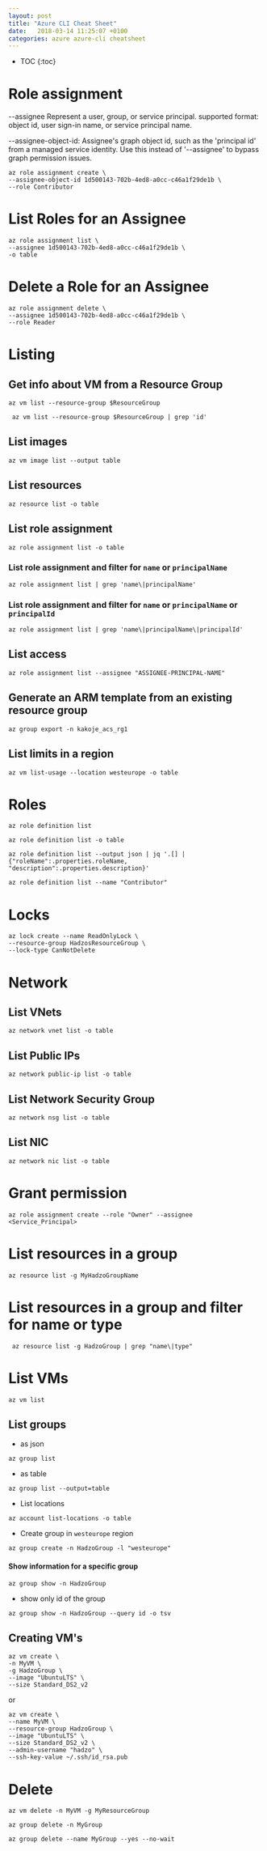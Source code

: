 ```yaml
---
layout: post
title: "Azure CLI Cheat Sheet"
date:   2018-03-14 11:25:07 +0100
categories: azure azure-cli cheatsheet
---
```


* TOC
{:toc}

# Role assignment

--assignee
Represent a user, group, or service principal. supported format: object id, user sign-in name, or service principal name.

--assignee-object-id:
Assignee's graph object id, such as the 'principal id' from a managed service identity. Use this instead of '--assignee' to bypass graph permission issues.

````
az role assignment create \
--assignee-object-id 1d500143-702b-4ed8-a0cc-c46a1f29de1b \
--role Contributor
````

# List Roles for an Assignee

````
az role assignment list \
--assignee 1d500143-702b-4ed8-a0cc-c46a1f29de1b \
-o table
````
# Delete a Role for an Assignee

````
az role assignment delete \
--assignee 1d500143-702b-4ed8-a0cc-c46a1f29de1b \
--role Reader
````

# Listing

## Get info about VM from a Resource Group

````
az vm list --resource-group $ResourceGroup
````

````
 az vm list --resource-group $ResourceGroup | grep 'id'
````

## List images

````
az vm image list --output table
````

## List resources

````
az resource list -o table
````

## List role assignment

````
az role assignment list -o table
````

### List role assignment and filter for `name` or `principalName`

````
az role assignment list | grep 'name\|principalName'
````

### List role assignment and filter for `name` or `principalName` or `principalId`

````
az role assignment list | grep 'name\|principalName\|principalId'
````

## List access

````
az role assignment list --assignee "ASSIGNEE-PRINCIPAL-NAME"
````
## Generate an ARM template from an existing resource group

````
az group export -n kakoje_acs_rg1
````

## List limits in a region

````
az vm list-usage --location westeurope -o table
````

# Roles

````
az role definition list
````

````
az role definition list -o table
````

````
az role definition list --output json | jq '.[] | {"roleName":.properties.roleName, "description":.properties.description}'
````

````
az role definition list --name "Contributor"
````


# Locks

````
az lock create --name ReadOnlyLock \
--resource-group HadzosResourceGroup \
--lock-type CanNotDelete
````

# Network

## List VNets

````
az network vnet list -o table
````

## List Public IPs

````
az network public-ip list -o table
````

## List Network Security Group

````
az network nsg list -o table
````

## List NIC

````
az network nic list -o table
````

# Grant permission

````
az role assignment create --role "Owner" --assignee <Service_Principal>
````

# List resources in a group

````
az resource list -g MyHadzoGroupName
````

# List resources in a group and filter for name or type

````
 az resource list -g HadzoGroup | grep "name\|type"
 ````

# List VMs

````
az vm list
````

## List groups

* as json

````
az group list
````

* as table

````
az group list --output=table
````

* List locations

````
az account list-locations -o table
````

* Create group in `westeurope` region

````
az group create -n HadzoGroup -l "westeurope"
````

#### Show information for a specific group

````
az group show -n HadzoGroup
````

* show only id of the group

````
az group show -n HadzoGroup --query id -o tsv
````

## Creating VM's

````
az vm create \
-n MyVM \
-g HadzoGroup \
--image "UbuntuLTS" \
--size Standard_DS2_v2
````

or

````
az vm create \
--name MyVM \
--resource-group HadzoGroup \
--image "UbuntuLTS" \
--size Standard_DS2_v2 \
--admin-username "hadzo" \
--ssh-key-value ~/.ssh/id_rsa.pub
````


# Delete

````
az vm delete -n MyVM -g MyResourceGroup
````

````
az group delete -n MyGroup
````

````
az group delete --name MyGroup --yes --no-wait
````
